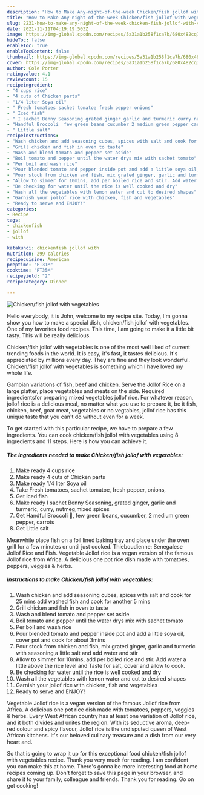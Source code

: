 ```yaml
---
description: "How to Make Any-night-of-the-week Chicken/fish jollof with vegetables"
title: "How to Make Any-night-of-the-week Chicken/fish jollof with vegetables"
slug: 2231-how-to-make-any-night-of-the-week-chicken-fish-jollof-with-vegetables
date: 2021-11-11T04:19:19.503Z
image: https://img-global.cpcdn.com/recipes/5a31a1b258f1ca7b/680x482cq70/chickenfish-jollof-with-vegetables-recipe-main-photo.jpg
hideToc: false
enableToc: true
enableTocContent: false
thumbnail: https://img-global.cpcdn.com/recipes/5a31a1b258f1ca7b/680x482cq70/chickenfish-jollof-with-vegetables-recipe-main-photo.jpg
cover: https://img-global.cpcdn.com/recipes/5a31a1b258f1ca7b/680x482cq70/chickenfish-jollof-with-vegetables-recipe-main-photo.jpg
author: Cole Porter
ratingvalue: 4.1
reviewcount: 15
recipeingredient:
- "4 cups rice"
- "4 cuts of Chicken parts"
- "1/4 liter Soya oil"
- " Fresh tomatoes sachet tomatoe fresh pepper onions"
- " Iced fish"
- " I sachet Benny Seasoning grated ginger garlic and turmeric curry nutmegmixed spices"
- "Handful Broccoli  few green beans cucumber 2 medium green pepper carrots"
- " Little salt"
recipeinstructions:
- "Wash chicken and add seasoning cubes, spices with salt and cook for 25 mins add washed fish and cook for another 5 mins"
- "Grill chicken and fish in oven to taste"
- "Wash and blend tomato and pepper set aside"
- "Boil tomato and pepper until the water drys mix with sachet tomato"
- "Per boil and wash rice"
- "Pour blended tomato and pepper inside pot and add a little soya oil, cover pot and cook for about 3mins"
- "Pour stock from chicken and fish, mix grated ginger, garlic and turmeric with seasoning,a little salt and add water and stir"
- "Allow to simmer for 10mins, add per boiled rice and stir. Add water a little above the rice level and Taste for salt, cover and allow to cook."
- "Be checking for water until the rice is well cooked and dry"
- "Wash all the vegetables with lemon water and cut to desired shapes"
- "Garnish your jollof rice with chicken, fish and vegetables"
- "Ready to serve and ENJOY!"
categories:
- Recipe
tags:
- chickenfish
- jollof
- with

katakunci: chickenfish jollof with 
nutrition: 299 calories
recipecuisine: American
preptime: "PT31M"
cooktime: "PT35M"
recipeyield: "2"
recipecategory: Dinner

---
```



![Chicken/fish jollof with vegetables](https://img-global.cpcdn.com/recipes/5a31a1b258f1ca7b/680x482cq70/chickenfish-jollof-with-vegetables-recipe-main-photo.jpg)

Hello everybody, it is John, welcome to my recipe site. Today, I'm gonna show you how to make a special dish, chicken/fish jollof with vegetables. One of my favorites food recipes. This time, I am going to make it a little bit tasty. This will be really delicious.

Chicken/fish jollof with vegetables is one of the most well liked of current trending foods in the world. It is easy, it's fast, it tastes delicious. It's appreciated by millions every day. They are fine and they look wonderful. Chicken/fish jollof with vegetables is something which I have loved my whole life.

Gambian variations of fish, beef and chicken. Serve the Jollof Rice on a large platter, place vegetables and meats on the side. Required ingredientsfor preparing mixed vegetables jollof rice. For whatever reason, jollof rice is a delicious meal, no matter what you use to prepare it, be it fish, chicken, beef, goat meat, vegetables or no vegtables, jollof rice has this unique taste that you can&#39;t do without even for a week.


To get started with this particular recipe, we have to prepare a few ingredients. You can cook chicken/fish jollof with vegetables using 8 ingredients and 11 steps. Here is how you can achieve it.

<!--inarticleads1-->

##### The ingredients needed to make Chicken/fish jollof with vegetables:

1. Make ready 4 cups rice
1. Make ready 4 cuts of Chicken parts
1. Make ready 1/4 liter Soya oil
1. Take  Fresh tomatoes, sachet tomatoe, fresh pepper, onions,
1. Get  Iced fish
1. Make ready  I sachet Benny Seasoning, grated ginger, garlic and turmeric, curry, nutmeg,mixed spices
1. Get Handful Broccoli 🥦, few green beans, cucumber, 2 medium green pepper, carrots
1. Get  Little salt


Meanwhile place fish on a foil lined baking tray and place under the oven grill for a few minutes or until just cooked. Thieboudienne: Senegalese Jollof Rice and Fish. Vegetable Jollof rice is a vegan version of the famous Jollof rice from Africa. A delicious one pot rice dish made with tomatoes, peppers, veggies &amp; herbs. 

<!--inarticleads2-->

##### Instructions to make Chicken/fish jollof with vegetables:

1. Wash chicken and add seasoning cubes, spices with salt and cook for 25 mins add washed fish and cook for another 5 mins
1. Grill chicken and fish in oven to taste
1. Wash and blend tomato and pepper set aside
1. Boil tomato and pepper until the water drys mix with sachet tomato
1. Per boil and wash rice
1. Pour blended tomato and pepper inside pot and add a little soya oil, cover pot and cook for about 3mins
1. Pour stock from chicken and fish, mix grated ginger, garlic and turmeric with seasoning,a little salt and add water and stir
1. Allow to simmer for 10mins, add per boiled rice and stir. Add water a little above the rice level and Taste for salt, cover and allow to cook.
1. Be checking for water until the rice is well cooked and dry
1. Wash all the vegetables with lemon water and cut to desired shapes
1. Garnish your jollof rice with chicken, fish and vegetables
1. Ready to serve and ENJOY!

Vegetable Jollof rice is a vegan version of the famous Jollof rice from Africa. A delicious one pot rice dish made with tomatoes, peppers, veggies &amp; herbs. Every West African country has at least one variation of Jollof rice, and it both divides and unites the region. With its seductive aroma, deep-red colour and spicy flavour, Jollof rice is the undisputed queen of West African kitchens. It&#39;s our beloved culinary treasure and a dish from our very heart and. 

So that is going to wrap it up for this exceptional food chicken/fish jollof with vegetables recipe. Thank you very much for reading. I am confident you can make this at home. There's gonna be more interesting food at home recipes coming up. Don't forget to save this page in your browser, and share it to your family, colleague and friends. Thank you for reading. Go on get cooking!
